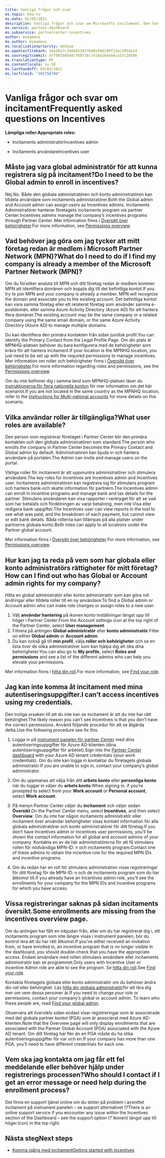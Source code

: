 ```yaml
---
title: Vanliga frågor och svar
ms.topic: how-to
ms.date: 02/05/2021
description: Vanliga frågor och svar om Microsofts incitament. Den här artikeln innehåller frågor om användar roller, hur du registrerar dig eller vad du kan göra om fel meddelanden.
ms.service: partner-dashboard
ms.subservice: partnercenter-incentives
author: mseamons
ms.author: mseamons
ms.localizationpriority: medium
ms.openlocfilehash: 2ee2ba7c3a04453927bd8e508190f23ec295da1d
ms.sourcegitcommit: bff907bdbddc769716c7418a2b4a94ca37c2d590
ms.translationtype: MT
ms.contentlocale: sv-SE
ms.lasthandoff: 03/03/2021
ms.locfileid: "101756706"
---
```

# <a name="frequently-asked-questions-on-incentives"></a><span data-ttu-id="01051-104">Vanliga frågor och svar om incitament</span><span class="sxs-lookup"><span data-stu-id="01051-104">Frequently asked questions on Incentives</span></span>

<span data-ttu-id="01051-105">**Lämpliga roller:**</span><span class="sxs-lookup"><span data-stu-id="01051-105">**Appropriate roles:**</span></span>

- <span data-ttu-id="01051-106">Incitaments administratör</span><span class="sxs-lookup"><span data-stu-id="01051-106">Incentives admin</span></span>

- <span data-ttu-id="01051-107">Incitaments användare</span><span class="sxs-lookup"><span data-stu-id="01051-107">Incentives user</span></span>

## <a name="do-i-need-to-be-the-global-admin-to-enroll-in-incentives"></a><span data-ttu-id="01051-108">Måste jag vara global administratör för att kunna registrera sig på incitament?</span><span class="sxs-lookup"><span data-stu-id="01051-108">Do I need to be the Global admin to enroll in incentives?</span></span>

<span data-ttu-id="01051-109">Nej.</span><span class="sxs-lookup"><span data-stu-id="01051-109">No.</span></span> <span data-ttu-id="01051-110">Både den globala administratören och konto administratören kan tilldela användare som incitaments administratörer.</span><span class="sxs-lookup"><span data-stu-id="01051-110">Both the Global admin and Account admin can assign users as Incentives admins.</span></span> <span data-ttu-id="01051-111">Incitaments Administratörer hanterar företagets incitaments program via partner Center.</span><span class="sxs-lookup"><span data-stu-id="01051-111">Incentives admins manage the company’s incentives programs through Partner Center.</span></span> <span data-ttu-id="01051-112">Mer information finns i [Översikt över behörigheter](permissions-overview.md).</span><span class="sxs-lookup"><span data-stu-id="01051-112">For more information, see [Permissions overview](permissions-overview.md).</span></span>

## <a name="what-do-i-need-to-do-if-i-find-my-company-is-already-a-member-of-the-microsoft-partner-network-mpn"></a><span data-ttu-id="01051-113">Vad behöver jag göra om jag tycker att mitt företag redan är medlem i Microsoft Partner Network (MPN)?</span><span class="sxs-lookup"><span data-stu-id="01051-113">What do I need to do if I find my company is already a member of the Microsoft Partner Network (MPN)?</span></span>

<span data-ttu-id="01051-114">Om du försöker ansluta till MPN och ditt företag redan är medlem kommer MPN att identifiera domänen och koppla dig till det befintliga kontot.</span><span class="sxs-lookup"><span data-stu-id="01051-114">If you try to join MPN and your company is already a member, MPN will recognize the domain and associate you to the existing account.</span></span> <span data-ttu-id="01051-115">Det befintliga kontot kan vara samma företag eller ett relaterat företag som använder samma e-postdomän, eller samma Azure Activity Directory (Azure AD) för att hantera flera domäner.</span><span class="sxs-lookup"><span data-stu-id="01051-115">The existing account may be the same company or a related company using the same email domain, or the same Azure Activity Directory (Azure AD) to manage multiple domains.</span></span>

<span data-ttu-id="01051-116">Du kan identifiera den primära kontakten från sidan juridisk profil.</span><span class="sxs-lookup"><span data-stu-id="01051-116">You can identify the Primary Contact from the Legal Profile Page.</span></span> <span data-ttu-id="01051-117">Om din plats är MPNHQ-platsen behöver du bara konfigurera med de behörigheter som krävs för att hantera incitament.</span><span class="sxs-lookup"><span data-stu-id="01051-117">If your location is the MPNHQ location, you just need to be set up with the required permissions to manage incentives.</span></span> <span data-ttu-id="01051-118">Mer information om roller och behörigheter finns i [Översikt över behörigheter](permissions-overview.md).</span><span class="sxs-lookup"><span data-stu-id="01051-118">For more information regarding roles and permissions, see the [Permissions overview](permissions-overview.md).</span></span>

<span data-ttu-id="01051-119">Om du inte befinner dig i samma land som MPNHQ-platsen läser du [instruktionerna för flera nationella konton](https://support.microsoft.com/help/4515619/special-considerations-for-multi-national-partners-joining-the-microso) för mer information om det här scenariot.</span><span class="sxs-lookup"><span data-stu-id="01051-119">If you are not located in the same country as the MPNHQ location, refer to the [Instructions for Multi-national accounts](https://support.microsoft.com/help/4515619/special-considerations-for-multi-national-partners-joining-the-microso) for more details on this scenario.</span></span>

## <a name="what-user-roles-are-available"></a><span data-ttu-id="01051-120">Vilka användar roller är tillgängliga?</span><span class="sxs-lookup"><span data-stu-id="01051-120">What user roles are available?</span></span>

<span data-ttu-id="01051-121">Den person som registrerar företaget i Partner Center blir den primära kontakten och den globala administratören som standard.</span><span class="sxs-lookup"><span data-stu-id="01051-121">The person who enrolls the company in Partner Center becomes the Primary Contact and Global admin by default.</span></span> <span data-ttu-id="01051-122">Administratören kan bjuda in och hantera användare på portalen.</span><span class="sxs-lookup"><span data-stu-id="01051-122">The Admin can invite and manage users on the portal.</span></span>

<span data-ttu-id="01051-123">Viktiga roller för incitament är att uppmuntra administratörer och stimulera användare.</span><span class="sxs-lookup"><span data-stu-id="01051-123">The key roles for incentives are Incentives admin and Incentives user.</span></span> <span data-ttu-id="01051-124">Incitaments administratören kan registrera sig för stimulans program och hantera bank-och skatte information för partnern.</span><span class="sxs-lookup"><span data-stu-id="01051-124">The Incentives admin can enroll in incentive programs and manage bank and tax details for the partner.</span></span> <span data-ttu-id="01051-125">Stimulans användaren kan visa rapporter i verktyget för att se vad som har betalats och fördelningen av varje betalning, men inte Visa eller redigera bank uppgifter.</span><span class="sxs-lookup"><span data-stu-id="01051-125">The Incentives user can view reports in the tool to see what was paid, and the breakdown of each payment, but cannot view or edit bank details.</span></span> <span data-ttu-id="01051-126">Båda rollerna kan tillämpas på alla platser under partnerns globala konto.</span><span class="sxs-lookup"><span data-stu-id="01051-126">Both roles can apply to all locations under the Partner global account.</span></span>

<span data-ttu-id="01051-127">Mer information finns i [Översikt över behörigheter](permissions-overview.md).</span><span class="sxs-lookup"><span data-stu-id="01051-127">For more information, see [Permissions overview](permissions-overview.md).</span></span>

## <a name="how-can-i-find-out-who-has-global-or-account-admin-rights-for-my-company"></a><span data-ttu-id="01051-128">Hur kan jag ta reda på vem som har globala eller konto administratörs rättigheter för mitt företag?</span><span class="sxs-lookup"><span data-stu-id="01051-128">How can I find out who has Global or Account admin rights for my company?</span></span>

<span data-ttu-id="01051-129">Hitta en global administratör eller konto administratör som kan göra roll ändringar eller tilldela roller till en ny användare:</span><span class="sxs-lookup"><span data-stu-id="01051-129">To find a Global admin or Account admin who can make role changes or assign roles to a new user:</span></span>

1. <span data-ttu-id="01051-130">Välj **användar hantering** på ikonen konto inställningar längst upp till höger i Partner Center.</span><span class="sxs-lookup"><span data-stu-id="01051-130">From the Account settings icon at the top right of the Partner Center, select **User management**.</span></span>
2. <span data-ttu-id="01051-131">Filtrera på antingen **Global administratör** eller **konto administratör**.</span><span class="sxs-lookup"><span data-stu-id="01051-131">Filter on either **Global admin** or **Account admin**.</span></span>
3. <span data-ttu-id="01051-132">Du kan också gå till **min profil**, välja **roller och behörigheter** och se en lista över de olika administratörer som kan hjälpa dig att öka dina behörigheter.</span><span class="sxs-lookup"><span data-stu-id="01051-132">You can also go to **My profile**, select **Roles and permissions** and see a list of the different admins who can help you elevate your permissions.</span></span>
 
<span data-ttu-id="01051-133">Mer information finns i [hitta din roll](find-your-role.md).</span><span class="sxs-lookup"><span data-stu-id="01051-133">For more information, see [Find your role](find-your-role.md).</span></span>  

## <a name="i-cant-access-incentives-using-my-credentials"></a><span data-ttu-id="01051-134">Jag kan inte komma åt incitament med mina autentiseringsuppgifter.</span><span class="sxs-lookup"><span data-stu-id="01051-134">I can’t access incentives using my credentials.</span></span>

<span data-ttu-id="01051-135">Den troliga orsaken till att du inte kan se incitament är att du inte har rätt behörighet.</span><span class="sxs-lookup"><span data-stu-id="01051-135">The likely reason you can’t see Incentives is that you don’t have the correct permissions.</span></span> <span data-ttu-id="01051-136">Använd följande procedur för att se åtgärda detta.</span><span class="sxs-lookup"><span data-stu-id="01051-136">Use the following procedure see fix this.</span></span>

1. <span data-ttu-id="01051-137">Logga in på [instrument panelen för partner Center](https://partner.microsoft.com/dashboard/) med dina autentiseringsuppgifter för Azure AD-klienten (dina autentiseringsuppgifter för arbetet).</span><span class="sxs-lookup"><span data-stu-id="01051-137">Sign into the [Partner Center dashboard](https://partner.microsoft.com/dashboard/) with your Azure AD tenant credentials (your work credentials).</span></span> <span data-ttu-id="01051-138">Om du inte kan logga in kontaktar du företagets globala administratör.</span><span class="sxs-lookup"><span data-stu-id="01051-138">If you are unable to  sign in, contact your company’s global administrator.</span></span>

2. <span data-ttu-id="01051-139">Om du uppmanas att välja från ditt **arbets konto** eller **personliga konto** när du loggar in väljer du **arbets konto**.</span><span class="sxs-lookup"><span data-stu-id="01051-139">When signing in, if you’re prompted to select from your **Work account** or **Personal account**, select **Work account**.</span></span>

3. <span data-ttu-id="01051-140">På menyn Partner Center väljer du **incitament** och väljer sedan **Översikt**.</span><span class="sxs-lookup"><span data-stu-id="01051-140">On the Partner Center menu, select **Incentives**, and then select **Overview**.</span></span> <span data-ttu-id="01051-141">Om du inte har någon incitaments administratör eller incitament över användar behörigheter visas kontakt information för alla globala administratörer och konto administratörer för ditt företag.</span><span class="sxs-lookup"><span data-stu-id="01051-141">If you don’t have Incentives admin or Incentives user permissions,  you’ll be shown the contact information for all global and account admins of your company.</span></span> <span data-ttu-id="01051-142">Kontakta en av de här administratörerna för att få stimulans rollen för nödvändiga MPN-ID: n och incitaments program.</span><span class="sxs-lookup"><span data-stu-id="01051-142">Contact one of these admins to obtain the incentive role for the required MPN IDs and incentive programs.</span></span>

4. <span data-ttu-id="01051-143">Om du redan har en roll för stimulans administration visas registreringar för ditt företag för de MPN-ID: n och de incitaments program som du har åtkomst till.</span><span class="sxs-lookup"><span data-stu-id="01051-143">If you already have an Incentives admin role, you’ll see the enrollments for your company for the MPN IDs and incentive programs for which you have access.</span></span>

## <a name="some-enrollments-are-missing-from-the-incentives-overview-page"></a><span data-ttu-id="01051-144">Vissa registreringar saknas på sidan incitaments översikt.</span><span class="sxs-lookup"><span data-stu-id="01051-144">Some enrollments are missing from the incentives overview page.</span></span>

<span data-ttu-id="01051-145">Om du antingen har fått en inbjudan från, eller om du har registrerat dig i, ett incitaments program som inte längre visas i instrument panelen, bör du kontrol lera att du har rätt åtkomst.</span><span class="sxs-lookup"><span data-stu-id="01051-145">If you’ve either received an invitation from, or have enrolled in, an incentive program that is no longer visible in the dashboard, you should double-check that you have the appropriate access.</span></span> <span data-ttu-id="01051-146">Endast användare med rollen stimulans användare eller incitaments administratör kan se programmet.</span><span class="sxs-lookup"><span data-stu-id="01051-146">Only users with Incentive User or Incentive Admin role are able to see the program.</span></span> <span data-ttu-id="01051-147">Se [hitta din roll](./find-your-role.md).</span><span class="sxs-lookup"><span data-stu-id="01051-147">See [Find your role](./find-your-role.md).</span></span>

<span data-ttu-id="01051-148">Kontakta företagets globala eller konto administratör om du behöver ändra din roll eller behörighet. Läs [hitta din globala administratör](./find-your-role.md#find-your-global-admin)för att lära dig mer om vem dessa personer är.</span><span class="sxs-lookup"><span data-stu-id="01051-148">If you need to change your role or permissions, contact your company’s global or account admin. To learn who these people are, read [Find your global admin](./find-your-role.md#find-your-global-admin).</span></span>

<span data-ttu-id="01051-149">Observera att översikts sidan endast visar registreringar som är associerade med det globala partner kontot (PGA) som är associerat med Azure AD-klienten.</span><span class="sxs-lookup"><span data-stu-id="01051-149">Note that the Overview page will only display enrollments that are associated with the Partner Global Account (PGA) associated with the Azure AD tenant.</span></span> <span data-ttu-id="01051-150">Om ditt företag har fler än en PGA måste du ha olika autentiseringsuppgifter för var och en.</span><span class="sxs-lookup"><span data-stu-id="01051-150">If your company has more than one PGA, you’ll need to have different credentials for each one.</span></span>

## <a name="who-should-i-contact-if-i-get-an-error-message-or-need-help-during-the-enrollment-process"></a><span data-ttu-id="01051-151">Vem ska jag kontakta om jag får ett fel meddelande eller behöver hjälp under registrerings processen?</span><span class="sxs-lookup"><span data-stu-id="01051-151">Who should I contact if I get an error message or need help during the enrollment process?</span></span>

<span data-ttu-id="01051-152">Det finns en support tjänst online om du stöter på problem i avsnittet incitament på instrument panelen – se support alternativet (?</span><span class="sxs-lookup"><span data-stu-id="01051-152">There is an online support service if you encounter any issue within the Incentives section of the Dashboard – see the support option (?</span></span> <span data-ttu-id="01051-153">Ikonen) längst upp till höger.</span><span class="sxs-lookup"><span data-stu-id="01051-153">Icon) in the top right.</span></span>

## <a name="next-steps"></a><span data-ttu-id="01051-154">Nästa steg</span><span class="sxs-lookup"><span data-stu-id="01051-154">Next steps</span></span>

- [<span data-ttu-id="01051-155">Komma igång med incitament</span><span class="sxs-lookup"><span data-stu-id="01051-155">Getting started with incentives</span></span>](incentives-get-started-intro.md)